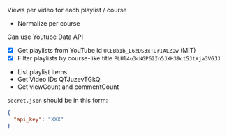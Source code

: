 Views per video for each playlist / course
- Normalize per course

Can use Youtube Data API
- [x] Get playlists from YouTube id `UCEBb1b_L6zDS3xTUrIALZOw` (MIT)
- [x] Filter playlists by course-like title `PLUl4u3cNGP62In5JXH39ct5JtXja3VGJJ`
- List playlist items
- Get Video IDs QTJuzevTGkQ
- Get viewCount and commentCount


`secret.json` should be in this form:

```json
{
  "api_key": "XXX"
}
```

